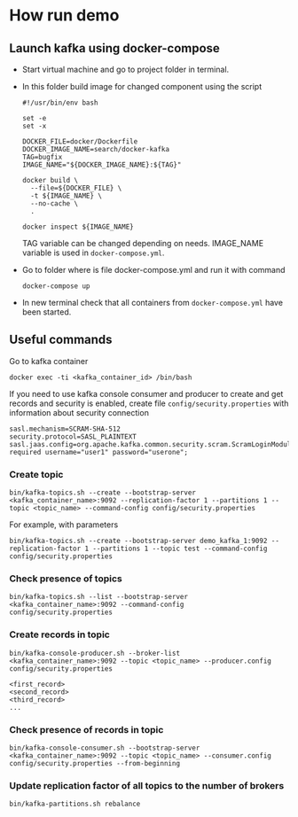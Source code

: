 # How run demo

## Launch kafka using docker-compose

* Start virtual machine and go to project folder in terminal.

* In this folder build image for changed component using the script

    ```
    #!/usr/bin/env bash
    
    set -e
    set -x
    
    DOCKER_FILE=docker/Dockerfile
    DOCKER_IMAGE_NAME=search/docker-kafka
    TAG=bugfix
    IMAGE_NAME="${DOCKER_IMAGE_NAME}:${TAG}"
    
    docker build \
      --file=${DOCKER_FILE} \
      -t ${IMAGE_NAME} \
      --no-cache \
      .
    
    docker inspect ${IMAGE_NAME}
    ```
  TAG variable can be changed depending on needs. IMAGE_NAME variable is used in `docker-compose.yml`.

* Go to folder where is file docker-compose.yml and run it with command

    ```
    docker-compose up
    ```

* In new terminal check that all containers from `docker-compose.yml` have been started.

## Useful commands

Go to kafka container

  ```
  docker exec -ti <kafka_container_id> /bin/bash
  ```
    
If you need to use kafka console consumer and producer to create and get records and security 
is enabled, create file `config/security.properties` with information about security connection

  ```
  sasl.mechanism=SCRAM-SHA-512
  security.protocol=SASL_PLAINTEXT
  sasl.jaas.config=org.apache.kafka.common.security.scram.ScramLoginModule required username="user1" password="userone";
  ```

### Create topic

  ```
  bin/kafka-topics.sh --create --bootstrap-server <kafka_container_name>:9092 --replication-factor 1 --partitions 1 --topic <topic_name> --command-config config/security.properties
  ```

For example, with parameters

  ```
  bin/kafka-topics.sh --create --bootstrap-server demo_kafka_1:9092 --replication-factor 1 --partitions 1 --topic test --command-config config/security.properties
  ```
    
### Check presence of topics

  ```
  bin/kafka-topics.sh --list --bootstrap-server <kafka_container_name>:9092 --command-config config/security.properties
  ```
    
### Create records in topic

  ```
  bin/kafka-console-producer.sh --broker-list <kafka_container_name>:9092 --topic <topic_name> --producer.config config/security.properties
  ```
    
  ```
  <first_record>
  <second_record>
  <third_record>
  ...
  ```
    
### Check presence of records in topic

  ```
  bin/kafka-console-consumer.sh --bootstrap-server <kafka_container_name>:9092 --topic <topic_name> --consumer.config config/security.properties --from-beginning
  ```

### Update replication factor of all topics to the number of brokers

  ```
  bin/kafka-partitions.sh rebalance
  ```
